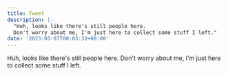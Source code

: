 ```yaml
---
title: Tweet
description: |-
  "Huh, looks like there's still people here. 
  Don't worry about me, I'm just here to collect some stuff I left."
date: '2023-03-07T00:03:32+00:00'
---
```

Huh, looks like there's still people here. 
Don't worry about me, I'm just here to collect some stuff I left.
